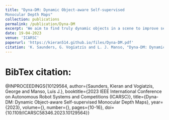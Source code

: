 ```yaml
---
title: "Dyna-DM: Dynamic Object-aware Self-supervised
Monocular Depth Maps"
collection: publications
permalink: /publication/Dyna-DM
excerpt: 'We aim to find truly dynamic objects in a scene to improve self-supervised monocular depth estimation.'
date: 19-04-2023
venue: 'ICARSC'
paperurl: 'https://kieran514.github.io/files/Dyna-DM.pdf'
citation: 'K. Saunders, G. Vogiatzis and L. J. Manso, "Dyna-DM: Dynamic Object-aware Self-supervised Monocular Depth Maps," 2023 IEEE International Conference on Autonomous Robot Systems and Competitions (ICARSC), Tomar, Portugal, 2023, pp. 10-16, doi: 10.1109/ICARSC58346.2023.10129564.'
---
```


BibTex citation: 
=====
@INPROCEEDINGS{10129564,
  author={Saunders, Kieran and Vogiatzis, George and Manso, Luis J.},
  booktitle={2023 IEEE International Conference on Autonomous Robot Systems and Competitions (ICARSC)}, 
  title={Dyna-DM: Dynamic Object-aware Self-supervised Monocular Depth Maps}, 
  year={2023},
  volume={},
  number={},
  pages={10-16},
  doi={10.1109/ICARSC58346.2023.10129564}}

